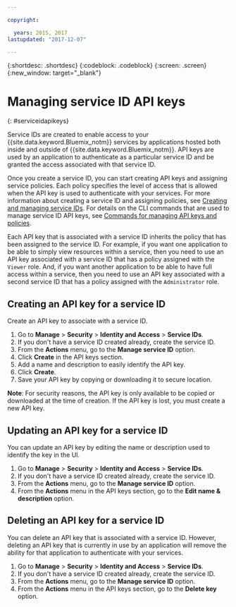 ```yaml
---

copyright:

  years: 2015, 2017
lastupdated: "2017-12-07"

---
```


{:shortdesc: .shortdesc}
{:codeblock: .codeblock}
{:screen: .screen}
{:new_window: target="_blank"}

# Managing service ID API keys
{: #serviceidapikeys}

Service IDs are created to enable access to your {{site.data.keyword.Bluemix_notm}} services by applications hosted both inside and outside of {{site.data.keyword.Bluemix_notm}}. API keys are used by an application to authenticate as a particular service ID and be granted the access associated with that service ID.

Once you create a service ID, you can start creating API keys and assigning service policies. Each policy specifies the level of access that is allowed when the API key is used to authenticate with your services. For more information about creating a service ID and assigning policies, see [Creating and managing service IDs](/docs/iam/serviceid.html#serviceids). For details on the CLI commands that are used to manage service ID API keys, see [Commands for managing API keys and policies](/docs/cli/reference/bluemix_cli/bx_cli.html#bx_commands_iam).

Each API key that is associated with a service ID inherits the policy that has been assigned to the service ID. For example, if you want one application to be able to simply view resources within a service, then you need to use an API key associated with a service ID that has a policy assigned with the `Viewer` role. And, if you want another application to be able to have full access within a service, then you need to use an API key associated with a second service ID that has a policy assigned with the `Administrator` role.

## Creating an API key for a service ID

Create an API key to associate with a service ID.

1. Go to **Manage** &gt; **Security** &gt; **Identity and Access** &gt; **Service IDs**. 
2. If you don't have a service ID created already, create the service ID.
3. From the **Actions** menu, go to the **Manage service ID** option.
4. Click **Create** in the API keys section.
5. Add a name and description to easily identify the API key.
6. Click **Create**.
7. Save your API key by copying or downloading it to secure location.

**Note**: For security reasons, the API key is only available to be copied or downloaded at the time of creation. If the API key is lost, you must create a new API key.

## Updating an API key for a service ID

You can update an API key by editing the name or description used to identify the key in the UI.

1. Go to **Manage** &gt; **Security** &gt; **Identity and Access** &gt; **Service IDs**. 
2. If you don't have a service ID created already, create the service ID.
3. From the **Actions** menu, go to the **Manage service ID** option.
4. From the **Actions** menu in the API keys section, go to the **Edit name & description** option.


## Deleting an API key for a service ID

You can delete an API key that is associated with a service ID. However, deleting an API key that is currently in use by an application will remove the ability for that application to authenticate with your services.

1. Go to **Manage** &gt; **Security** &gt; **Identity and Access** &gt; **Service IDs**. 
2. If you don't have a service ID created already, create the service ID.
3. From the **Actions** menu, go to the **Manage service ID** option.
4. From the **Actions** menu in the API keys section, go to the **Delete key** option.


